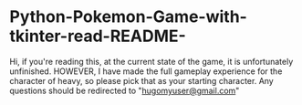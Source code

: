 # Python-Pokemon-Game-with-tkinter-read-README-
Hi, if you're reading this, at the current state of the game, it is unfortunately unfinished.
HOWEVER, I have made the full gameplay experience for the character of heavy, so please pick that as your starting character.
Any questions should be redirected to "hugomyuser@gmail.com"
